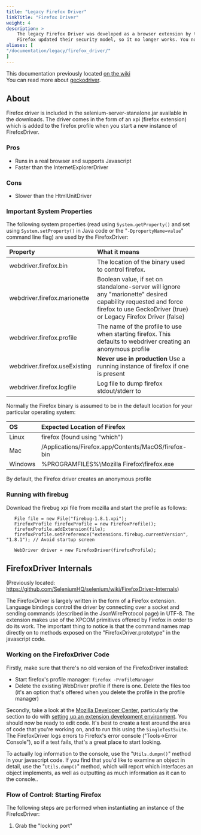 ```yaml
---
title: "Legacy Firefox Driver"
linkTitle: "Firefox Driver"
weight: 4
description: >
    The legacy Firefox Driver was developed as a browser extension by the Selenium Developers.
    Firefox updated their security model, so it no longer works. You now need to use geckodriver.
aliases: [
"/documentation/legacy/firefox_driver/"
]
---
```


This documentation previously located [on the wiki](https://github.com/SeleniumHQ/selenium/wiki/FirefoxDriver) \
You can read more about [geckodriver](https://firefox-source-docs.mozilla.org/testing/geckodriver/).

## About

Firefox driver is included in the selenium-server-stanalone.jar available in the downloads. 
The driver comes in the form of an xpi (firefox extension) which is added to the firefox 
profile when you start a new instance of FirefoxDriver.

### Pros

* Runs in a real browser and supports Javascript
* Faster than the InternetExplorerDriver

### Cons

* Slower than the HtmlUnitDriver


### Important System Properties

The following system properties (read using `System.getProperty()` and set using `System.setProperty()` in Java code or the "`-DpropertyName=value`" command line flag) are used by the FirefoxDriver:

| **Property** | **What it means** |
|:-------------|:------------------|
| webdriver.firefox.bin | The location of the binary used to control firefox. |
| webdriver.firefox.marionette | Boolean value, if set on standalone-server will ignore any "marionette" desired capability requested and force firefox to use GeckoDriver (true) or Legacy Firefox Driver (false) |
| webdriver.firefox.profile | The name of the profile to use when starting firefox. This defaults to webdriver creating an anonymous profile |
| webdriver.firefox.useExisting | **Never use in production** Use a running instance of firefox if one is present |
| webdriver.firefox.logfile | Log file to dump firefox stdout/stderr to |

Normally the Firefox binary is assumed to be in the default location for your particular operating system:

| **OS** | **Expected Location of Firefox** |
|:-------|:---------------------------------|
| Linux  | firefox (found using "which")    |
| Mac    | /Applications/Firefox.app/Contents/MacOS/firefox-bin |
| Windows | %PROGRAMFILES%\Mozilla Firefox\firefox.exe |

By default, the Firefox driver creates an anonymous profile

### Running with firebug

Download the firebug xpi file from mozilla and start the profile as follows:
```
   File file = new File("firebug-1.8.1.xpi");
   FirefoxProfile firefoxProfile = new FirefoxProfile();
   firefoxProfile.addExtension(file);
   firefoxProfile.setPreference("extensions.firebug.currentVersion", "1.8.1"); // Avoid startup screen

   WebDriver driver = new FirefoxDriver(firefoxProfile);
```


## FirefoxDriver Internals
(Previously located: https://github.com/SeleniumHQ/selenium/wiki/FirefoxDriver-Internals)


The FirefoxDriver is largely written in the form of a Firefox extension. Language bindings control the driver by connecting over a socket and sending commands (described in the JsonWireProtocol page) in UTF-8. The extension makes use of the XPCOM primitives offered by Firefox in order to do its work. The important thing to notice is that the command names map directly on to methods exposed on the "FirefoxDriver.prototype" in the javascript code.

### Working on the FirefoxDriver Code

Firstly, make sure that there's no old version of the FirefoxDriver installed:

* Start firefox's profile manager: `firefox -ProfileManager`
* Delete the existing WebDriver profile if there is one. Delete the files too (it's an option that's offered when you delete the profile in the profile manager)

Secondly, take a look at the [Mozilla Developer Center](http://developer.mozilla.org/en/docs/Extensions), particularly the section to do with [setting up an extension development environment](http://developer.mozilla.org/en/docs/Setting_up_extension_development_environment). You should now be ready to edit code. It's best to create a test around the area of code that you're working on, and to run this using the `SingleTestSuite`. The FirefoxDriver logs errors to Firefox's error console ("Tools->Error Console"), so if a test fails, that's a great place to start looking.

To actually log information to the console, use the "`Utils.dumpn()`" method in your javascript code. If you find that you'd like to examine an object in detail, use the "`Utils.dump()`" method, which will report which interfaces an object implements, as well as outputting as much information as it can to the console..

### Flow of Control: Starting Firefox

The following steps are performed when instantiating an instance of the FirefoxDriver:

1. Grab the "locking port"
